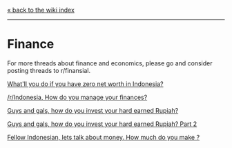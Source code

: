 [« back to the wiki index](https://www.reddit.com/r/indonesia/wiki/index)

---

# **Finance**

For more threads about finance and economics, please go and consider posting threads to r/finansial.

[What'll you do if you have zero net worth in Indonesia?](https://www.reddit.com/r/indonesia/comments/c784xe/whatll_you_do_if_you_have_zero_net_worth_in/)

[/r/Indonesia, How do you manage your finances?](http://www.reddit.com/r/indonesia/comments/2lxz5b/rindonesia_how_do_you_manage_your_finances/)

[Guys and gals, how do you invest your hard earned Rupiah?](http://www.reddit.com/r/indonesia/comments/28f86w/investment_guys_and_gals_how_do_you_invest_your/)

[Guys and gals, how do you invest your hard earned Rupiah? Part 2]( http://www.reddit.com/r/indonesia/comments/28f86w/investment_guys_and_gals_how_do_you_invest_your/
)

[Fellow Indonesian, lets talk about money. How much do you make ?](http://www.reddit.com/r/indonesia/comments/2oum5i/sharing_fellow_indonesian_lets_talk_about_money/)